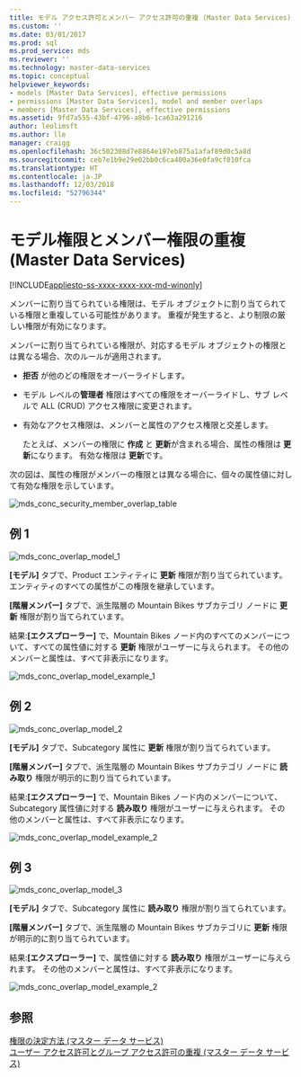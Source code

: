```yaml
---
title: モデル アクセス許可とメンバー アクセス許可の重複 (Master Data Services) | Microsoft Docs
ms.custom: ''
ms.date: 03/01/2017
ms.prod: sql
ms.prod_service: mds
ms.reviewer: ''
ms.technology: master-data-services
ms.topic: conceptual
helpviewer_keywords:
- models [Master Data Services], effective permissions
- permissions [Master Data Services], model and member overlaps
- members [Master Data Services], effective permissions
ms.assetid: 9fd7a555-43bf-4796-a8b6-1ca63a291216
author: leolimsft
ms.author: lle
manager: craigg
ms.openlocfilehash: 36c502308d7e8864e197eb875a1afaf89d0c5a8d
ms.sourcegitcommit: ceb7e1b9e29e02bb0c6ca400a36e0fa9cf010fca
ms.translationtype: HT
ms.contentlocale: ja-JP
ms.lasthandoff: 12/03/2018
ms.locfileid: "52796344"
---
```

# <a name="overlapping-model-and-member-permissions-master-data-services"></a>モデル権限とメンバー権限の重複 (Master Data Services)

[!INCLUDE[appliesto-ss-xxxx-xxxx-xxx-md-winonly](../includes/appliesto-ss-xxxx-xxxx-xxx-md-winonly.md)]

  メンバーに割り当てられている権限は、モデル オブジェクトに割り当てられている権限と重複している可能性があります。 重複が発生すると、より制限の厳しい権限が有効になります。  
  
 メンバーに割り当てられている権限が、対応するモデル オブジェクトの権限とは異なる場合、次のルールが適用されます。  
  
-   **拒否** が他のどの権限をオーバーライドします。  
  
-   モデル レベルの**管理者** 権限はすべての権限をオーバーライドし、サブ レベルで ALL (CRUD) アクセス権限に変更されます。  
  
-   有効なアクセス権限は、メンバーと属性のアクセス権限と交差します。  
  
     たとえば、メンバーの権限に **作成** と **更新**が含まれる場合、属性の権限は **更新**になります。 有効な権限は **更新**です。  
  
 次の図は、属性の権限がメンバーの権限とは異なる場合に、個々の属性値に対して有効な権限を示しています。  
  
 ![mds_conc_security_member_overlap_table](../master-data-services/media/mds-conc-security-member-overlap-table.gif "mds_conc_security_member_overlap_table")  
  
## <a name="example-1"></a>例 1  
 ![mds_conc_overlap_model_1](../master-data-services/media/mds-conc-overlap-model-1.gif "mds_conc_overlap_model_1")  
  
 **[モデル]** タブで、Product エンティティに **更新** 権限が割り当てられています。 エンティティのすべての属性がこの権限を継承しています。  
  
 **[階層メンバー]** タブで、派生階層の Mountain Bikes サブカテゴリ ノードに **更新** 権限が割り当てられています。  
  
 結果:**[エクスプローラー]** で、Mountain Bikes ノード内のすべてのメンバーについて、すべての属性値に対する **更新** 権限がユーザーに与えられます。 その他のメンバーと属性は、すべて非表示になります。  
  
 ![mds_conc_overlap_model_example_1](../master-data-services/media/mds-conc-overlap-model-example-1.gif "mds_conc_overlap_model_example_1")  
  
## <a name="example-2"></a>例 2  
 ![mds_conc_overlap_model_2](../master-data-services/media/mds-conc-overlap-model-2.gif "mds_conc_overlap_model_2")  
  
 **[モデル]** タブで、Subcategory 属性に **更新** 権限が割り当てられています。  
  
 **[階層メンバー]** タブで、派生階層の Mountain Bikes サブカテゴリ ノードに **読み取り** 権限が明示的に割り当てられています。  
  
 結果:**[エクスプローラー]** で、Mountain Bikes ノード内のメンバーについて、Subcategory 属性値に対する **読み取り** 権限がユーザーに与えられます。 その他のメンバーと属性は、すべて非表示になります。  
  
 ![mds_conc_overlap_model_example_2](../master-data-services/media/mds-conc-overlap-model-example-2.gif "mds_conc_overlap_model_example_2")  
  
## <a name="example-3"></a>例 3  
 ![mds_conc_overlap_model_3](../master-data-services/media/mds-conc-overlap-model-3.gif "mds_conc_overlap_model_3")  
  
 **[モデル]** タブで、Subcategory 属性に **読み取り** 権限が割り当てられています。  
  
 **[階層メンバー]** タブで、派生階層の Mountain Bikes サブカテゴリに **更新** 権限が明示的に割り当てられています。  
  
 結果:**[エクスプローラー]** で、属性値に対する **読み取り** 権限がユーザーに与えられます。 その他のメンバーと属性は、すべて非表示になります。  
  
 ![mds_conc_overlap_model_example_2](../master-data-services/media/mds-conc-overlap-model-example-2.gif "mds_conc_overlap_model_example_2")  
  
## <a name="see-also"></a>参照  
 [権限の決定方法 (マスター データ サービス)](../master-data-services/how-permissions-are-determined-master-data-services.md)   
 [ユーザー アクセス許可とグループ アクセス許可の重複 (マスター データ サービス)](../master-data-services/overlapping-user-and-group-permissions-master-data-services.md)  
  
  

